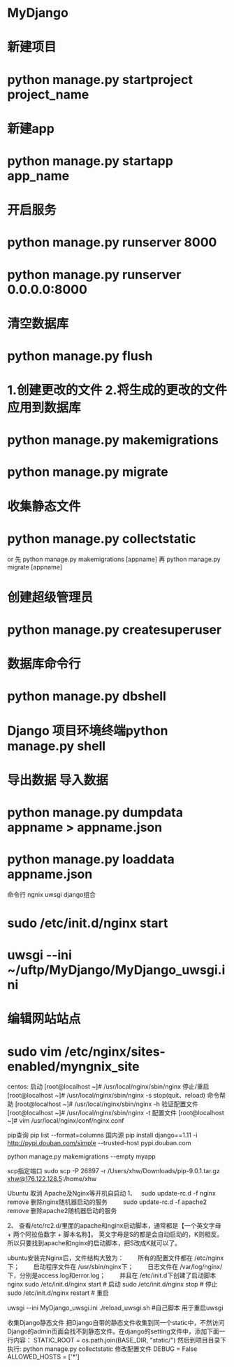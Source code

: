 # MyDjango

# 新建项目
# python manage.py startproject project_name

# 新建app
# python manage.py startapp app_name

#   开启服务
#   python manage.py runserver 8000
#   python manage.py runserver 0.0.0.0:8000

#   清空数据库
#   python manage.py flush

#   1.创建更改的文件 2.将生成的更改的文件应用到数据库
#   python manage.py makemigrations
#   python manage.py migrate

#   收集静态文件
#   python manage.py collectstatic

or
先 python manage.py makemigrations [appname]
再 python manage.py migrate [appname]



#   创建超级管理员
#   python manage.py createsuperuser

#   数据库命令行
#   python manage.py dbshell

#   Django 项目环境终端python manage.py shell
#

#   导出数据 导入数据
#   python manage.py dumpdata appname > appname.json
#   python manage.py loaddata appname.json



命令行 ngnix uwsgi django组合


#   sudo /etc/init.d/nginx start
#   uwsgi --ini ~/uftp/MyDjango/MyDjango_uwsgi.ini
#   编辑网站站点
#   sudo vim /etc/nginx/sites-enabled/myngnix_site



centos:
启动
[root@localhost ~]# /usr/local/nginx/sbin/nginx
停止/重启
[root@localhost ~]# /usr/local/nginx/sbin/nginx -s stop(quit、reload)
命令帮助
[root@localhost ~]# /usr/local/nginx/sbin/nginx -h
验证配置文件
[root@localhost ~]# /usr/local/nginx/sbin/nginx -t
配置文件
[root@localhost ~]# vim /usr/local/nginx/conf/nginx.conf




pip查询    pip list --format=columns
国内源 
pip install django==1.11  -i http://pypi.douban.com/simple --trusted-host pypi.douban.com 

 python manage.py makemigrations --empty myapp

scp指定端口
sudo scp -P 26897 -r /Users/xhw/Downloads/pip-9.0.1.tar.gz  xhw@176.122.128.5:/home/xhw

Ubuntu 取消 Apache及Nginx等开机自启动
1、   sudo update-rc.d -f nginx remove 删除nginx随机器启动的服务
 　　sudo update-rc.d -f apache2 remove 删除apache2随机器启动的服务

2、 查看/etc/rc2.d/里面的apache和nginx启动脚本，通常都是【一个英文字母 + 两个阿拉伯数字 + 脚本名称】。
    英文字母是S的都是会自动启动的，K则相反。所以只要找到apache和nginx的启动脚本，把S改成K就可以了。


ubuntu安装完Nginx后，文件结构大致为：
　　所有的配置文件都在 /etc/nginx下；
　　启动程序文件在 /usr/sbin/nginx下；
　　日志文件在 /var/log/nginx/下，分别是access.log和error.log；
　　并且在 /etc/init.d下创建了启动脚本nginx
sudo /etc/init.d/nginx start    # 启动
sudo /etc/init.d/nginx stop     # 停止
sudo /etc/init.d/nginx restart  # 重启

uwsgi --ini MyDjango_uwsgi.ini
./reload_uwsgi.sh  #自己脚本  用于重启uwsgi


收集Django静态文件
把Django自带的静态文件收集到同一个static中，不然访问Django的admin页面会找不到静态文件。在django的setting文件中，添加下面一行内容：
STATIC_ROOT = os.path.join(BASE_DIR, "static/")
然后到项目目录下执行:
python manage.py collectstatic
修改配置文件
DEBUG = False
ALLOWED_HOSTS = ['*']
